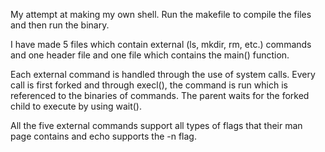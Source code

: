 My attempt at making my own shell. Run the makefile to compile the files and then run the binary.

I have made 5 files which contain external (ls, mkdir, rm, etc.) commands and one header file and one file which contains the main() function.

Each external command is handled through the use of system calls. Every call is first forked and through execl(), the command is run which is referenced to the binaries of commands. The parent waits for the forked child to execute by using wait().

All the five external commands support all types of flags that their man page contains  and echo supports the -n flag.
